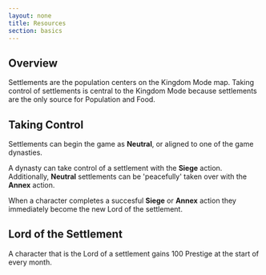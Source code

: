 ```yaml
---
layout: none
title: Resources
section: basics
---
```


## Overview

Settlements are the population centers on the Kingdom Mode map. Taking control of settlements is central to  the Kingdom Mode because settlements are the only source for Population and Food.

## Taking Control

Settlements can begin the game as **Neutral**, or aligned to one of the game dynasties.

A dynasty can take control of a settlement with the **Siege** action. Additionally, **Neutral** settlements can be 'peacefully' taken over with the **Annex** action.

When a character completes a succesful **Siege** or **Annex** action they immediately become the new Lord of the settlement.

## Lord of the Settlement

A character that is the Lord of a settlement gains 100 Prestige at the start of every month.







<!-- <span style="color:blue"> blue text</span> -->